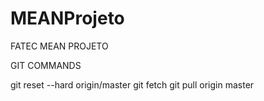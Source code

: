 # MEANProjeto
FATEC MEAN PROJETO

GIT COMMANDS

git reset --hard origin/master
git fetch
git pull origin master